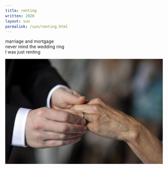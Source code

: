 ```yaml
---
title: renting
written: 2020
layout: sun
permalink: /sun/renting.html
---
```



marriage and mortgage  
never mind the wedding ring  
I was just renting


!["wedding ring"](/assets/images/bucket/weddingRing.jpg "wedding ring")

